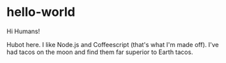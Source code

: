 # hello-world

Hi Humans!

Hubot here. I like Node.js and Coffeescript (that's what I'm made off).
I've had tacos on the moon and find them far superior to Earth tacos.
